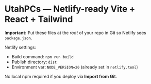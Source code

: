 # UtahPCs — Netlify-ready Vite + React + Tailwind
**Important:** Put these files at the *root* of your repo in Git so Netlify sees `package.json`.

Netlify settings:
- Build command: `npm run build`
- Publish directory: `dist`
- Environment var: `NODE_VERSION=20` (already set in `netlify.toml`)

No local npm required if you deploy via **Import from Git**.
